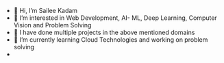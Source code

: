 - 👋 Hi, I’m Sailee Kadam
- 👀 I’m interested in Web Development, AI- ML, Deep Learning, Computer Vision and Problem Solving 
- 👀 I have done multiple projects in the above mentioned domains
- 🌱 I’m currently learning Cloud Technologies and working on problem solving
- 

<!---
sailee2781/sailee2781 is a ✨ special ✨ repository because its `README.md` (this file) appears on your GitHub profile.
You can click the Preview link to take a look at your changes.
--->
